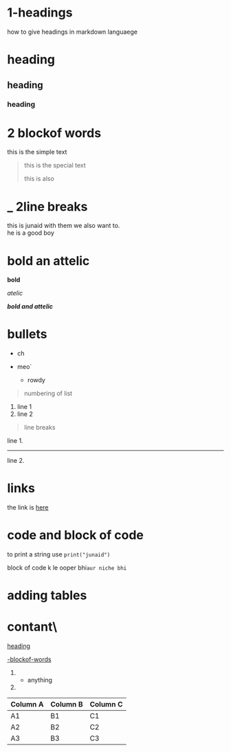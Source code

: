 # 1-headings
how to give headings in markdown languaege
# heading
## heading
### heading

# 2 blockof words
this is the simple text
>this is the special text
>
>this is also

# _ 2line breaks
this is junaid with them we also want to.   
he is a good boy
# bold an attelic
**bold**

*atelic*

***bold and attelic***
# bullets
- ch  

- meo`  
    - rowdy
> numbering of list

1. line 1
2. line 2
> line breaks  

line 1.

***
line 2.
# links 
[codanics]:https://www.youtube.com/redirect?event=video_description&redir_token=QUFFLUhqbW5hOW95ekd1U1dtSzNQZ2pqa0dXbjNSR28yZ3xBQ3Jtc0trUkpmblNQYnhweHN4d1FtY2FUUlFJN3gweTdJeXhtbjFfcDk4QWdiSmxCQVR6WGwyMlZndEtSTTFIbEhvLVFTaEgyNDhYRFMxN25xTHVhVUdlZFk5TWhhamNycmRoTjBJOGZDdzA2SjdJWmhjMHdpQQ&q=https%3A%2F%2Fforms.gle%2FcS4KCZ6veQ1LtpFB8&v=qJqAXjz-Rh4
the link is [here][codanics]

# code and block of code
to print a string use `print("junaid")`

block of code k le ooper bhi``` aur niche bhi   ```
# adding tables
# contant\
[heading](#1-headings)

[-blockof-words](#2-blockof-words)

1. * anything
2. 
Column A | Column B | Column C
---------|----------|---------
 A1 | B1 | C1
 A2 | B2 | C2
 A3 | B3 | C3
 
 